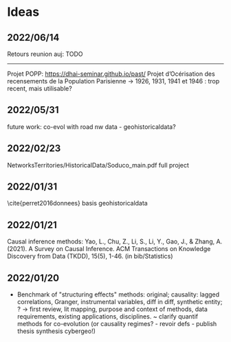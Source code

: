



# Ideas


## 2022/06/14


Retours reunion auj: TODO

----

Projet POPP: https://dhai-seminar.github.io/past/ Projet d’Océrisation des recensements de la Population Parisienne -> 1926, 1931, 1941 et 1946 : trop recent, mais utilisable?


## 2022/05/31

future work: co-evol with road nw data - geohistoricaldata?


## 2022/02/23

NetworksTerritories/HistoricalData/Soduco_main.pdf full project

## 2022/01/31

\cite{perret2016donnees} basis geohistoricaldata

## 2022/01/21

Causal inference methods: Yao, L., Chu, Z., Li, S., Li, Y., Gao, J., & Zhang, A. (2021). A Survey on Causal Inference. ACM Transactions on Knowledge Discovery from Data (TKDD), 15(5), 1-46. (in bib/Statistics)

## 2022/01/20

 * Benchmark of "structuring effects" methods: original; causality: lagged correlations, Granger, instrumental variables, diff in diff, synthetic entity; ?
-> first review, lit mapping, purpose and context of methods, data requirements, existing applications, disciplines.
~ clarify quantif methods for co-evolution (or causality regimes? - revoir defs - publish thesis synthesis cybergeo!)

